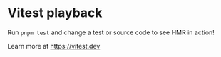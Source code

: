 # Vitest playback

Run `pnpm test` and change a test or source code to see HMR in action!

Learn more at https://vitest.dev
